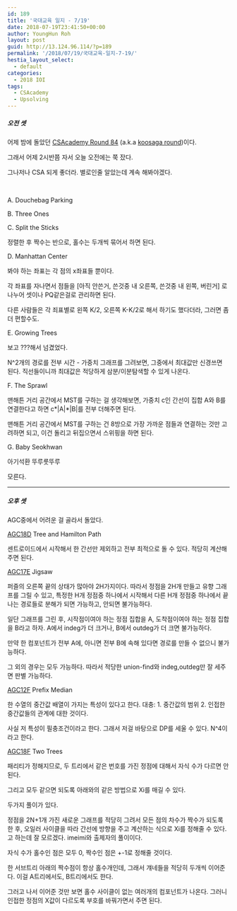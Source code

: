 ```yaml
---
id: 189
title: '국대교육 일지 - 7/19'
date: 2018-07-19T23:41:50+00:00
author: YoungHun Roh
layout: post
guid: http://13.124.96.114/?p=189
permalink: '/2018/07/19/국대교육-일지-7-19/'
hestia_layout_select:
  - default
categories:
  - 2018 IOI
tags:
  - CSAcademy
  - Upsolving
---
```

##### 오전 셋

어제 밤에 돌았던 [CSAcademy Round 84](https://csacademy.com/contest/round-84) (a.k.a [koosaga round](http://codeforces.com/blog/entry/60679))이다.

그래서 어제 2시반쯤 자서 오늘 오전에는 쭉 잤다.

그나저나 CSA 되게 좋더라. 별로인줄 알았는데 계속 해봐야겠다.

&nbsp;

A. Douchebag Parking

B. Three Ones

C. Split the Sticks

정렬한 후 짝수는 반으로, 홀수는 두개씩 묶어서 하면 된다.

D. Manhattan Center

봐야 하는 좌표는 각 점의 x좌표들 뿐이다.
  
각 좌표를 자나면서 점들을 [아직 안쓴거, 쓴것중 내 오른쪽, 쓴것중 내 왼쪽, 버린거] 로 나누어 셋이나 PQ같은걸로 관리하면 된다.
  
다른 사람들은 각 죄표별로 왼쪽 K/2, 오른쪽 K-K/2로 해서 하기도 했다더라, 그러면 좀 더 편할수도.

E. Growing Trees

보고 ???해서 넘겼었다.

N^2개의 경로를 전부 시간 - 가중치 그래프를 그려보면, 그중에서 최대값만 신경쓰면 된다. 직선들이니까 최대값은 적당하게 삼분/이분탐색할 수 있게 나온다.

F. The Sprawl

맨해튼 거리 공간에서 MST를 구하는 걸 생각해보면, 가중치 c인 간선이 집합 A와 B를 연결한다고 하면 c\*|A|\*|B|를 전부 더해주면 된다.
  
맨해튼 거리 공간에서 MST를 구하는 건 8방으로 가장 가까운 점들과 연결하는 것만 고려하면 되고, 이건 돌리고 뒤집으면서 스위핑을 하면 된다.

G. Baby Seokhwan

아기석환 뚜루룻뚜루

모른다.

* * *

##### 오후 셋

AGC중에서 어려운 걸 골라서 돌았다.

[AGC18D](https://beta.atcoder.jp/contests/agc018/tasks/agc018_d) Tree and Hamilton Path

센트로이드에서 시작해서 한 간선만 제외하고 전부 최적으로 돌 수 있다. 적당히 계산해주면 된다.

[AGC17E](https://beta.atcoder.jp/contests/agc017/tasks/agc017_e) Jigsaw

퍼즐의 오른쪽 끝의 상태가 많아야 2H가지이다. 따라서 정점을 2H개 만들고 유향 그래프를 그릴 수 있고, 특정한 H개 정점중 하나에서 시작해서 다른 H개 정점중 하나에서 끝나는 경로들로 분해가 되면 가능하고, 안되면 불가능하다.

일단 그래프를 그린 후, 시작점이여야 하는 정점 집합을 A, 도착점이여야 하는 정점 집합을 B라고 하자. A에서 indeg가 더 크거나, B에서 outdeg가 더 크면 불가능하다.
  
만약 한 컴포넌트가 전부 A에, 아니면 전부 B에 속해 있다면 경로를 만들 수 없으니 불가능하다.
  
그 외의 경우는 모두 가능하다. 따라서 적당한 union-find와 indeg,outdeg만 잘 세주면 판별 가능하다.

[AGC12F](https://beta.atcoder.jp/contests/agc012/tasks/agc012_f) Prefix Median

한 수열의 중간값 배열이 가지는 특성이 있다고 한다. 대충: 1. 중간값의 범위 2. 인접한 중간값들의 관계에 대한 것이다.

사실 저 특성이 필충조건이라고 한다. 그래서 저걸 바탕으로 DP를 세울 수 있다. N^4이라고 한다.

[AGC18F](https://beta.atcoder.jp/contests/agc018/tasks/agc018_f) Two Trees

패리티가 정해지므로, 두 트리에서 같은 번호를 가진 정점에 대해서 자식 수가 다르면 안된다.
  
그리고 모두 같으면 되도록 아래와의 같은 방법으로 Xi를 매길 수 있다.

두가지 풀이가 있다.

정점을 2N+1개 가진 새로운 그래프를 적당히 그려서 모든 점의 차수가 짝수가 되도록 한 후, 오일러 사이클을 따라 간선에 방향을 주고 계산하는 식으로 Xi를 정해줄 수 있다. 고 하는데 잘 모르겠다. imeimi와 출제자의 풀이이다.

자식 수가 홀수인 점은 모두 0, 짝수인 점은 +-1로 정해줄 것이다.
  
한 서브트리 아래의 짝수점이 항상 홀수개인데, 그래서 걔네들을 적당히 두개씩 이어준다. 이걸 A트리에서도, B트리에서도 한다.
  
그러고 나서 이어준 것만 보면 홀수 사이클이 없는 여러개의 컴포넌트가 나온다. 그러니 인접한 정점의 X값이 다르도록 부호를 바꿔가면서 주면 된다.